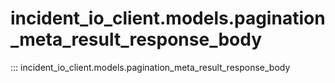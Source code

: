 # incident_io_client.models.pagination_meta_result_response_body

::: incident_io_client.models.pagination_meta_result_response_body